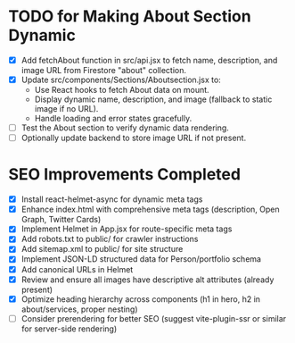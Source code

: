 # TODO for Making About Section Dynamic

- [x] Add fetchAbout function in src/api.jsx to fetch name, description, and image URL from Firestore "about" collection.
- [x] Update src/components/Sections/Aboutsection.jsx to:
  - Use React hooks to fetch About data on mount.
  - Display dynamic name, description, and image (fallback to static image if no URL).
  - Handle loading and error states gracefully.
- [ ] Test the About section to verify dynamic data rendering.
- [ ] Optionally update backend to store image URL if not present.

# SEO Improvements Completed

- [x] Install react-helmet-async for dynamic meta tags
- [x] Enhance index.html with comprehensive meta tags (description, Open Graph, Twitter Cards)
- [x] Implement Helmet in App.jsx for route-specific meta tags
- [x] Add robots.txt to public/ for crawler instructions
- [x] Add sitemap.xml to public/ for site structure
- [x] Implement JSON-LD structured data for Person/portfolio schema
- [x] Add canonical URLs in Helmet
- [x] Review and ensure all images have descriptive alt attributes (already present)
- [x] Optimize heading hierarchy across components (h1 in hero, h2 in about/services, proper nesting)
- [ ] Consider prerendering for better SEO (suggest vite-plugin-ssr or similar for server-side rendering)
